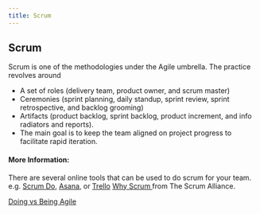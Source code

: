 ```yaml
---
title: Scrum
---
```

## Scrum

Scrum is one of the methodologies under the Agile umbrella. 
The practice revolves around 
- A set of roles (delivery team, product owner, and scrum master)
- Ceremonies (sprint planning, daily standup, sprint review, sprint retrospective, and backlog grooming)
- Artifacts (product backlog, sprint backlog, product increment, and info radiators and reports).
- The main goal is to keep the team aligned on project progress to facilitate rapid iteration.


#### More Information:
There are several online tools that can be used to do scrum for your team. e.g. <a href='https://www.scrumdo.com/'>Scrum Do</a>, <a href='http://www.asana.com'>Asana</a>, or <a href='http://trello.com'>Trello</a>
<a href='https://www.scrumalliance.org/why-scrum'> Why Scrum </a> from The Scrum Alliance.

<a href='http://agilitrix.com/2016/04/doing-agile-vs-being-agile/'>Doing vs Being Agile</a>

